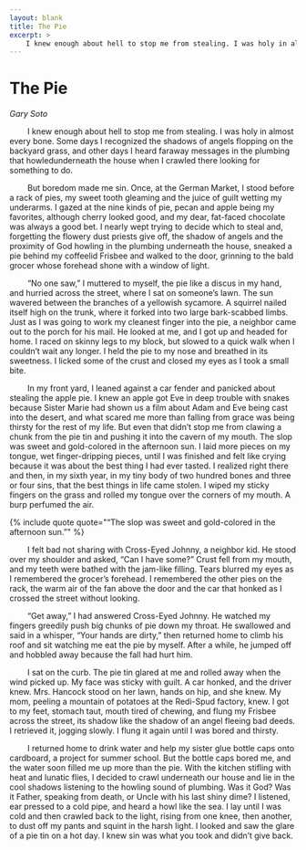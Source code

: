 ```yaml
---
layout: blank
title: The Pie
excerpt: >
    I knew enough about hell to stop me from stealing. I was holy in almost every bone. Some days I recognized the shadows of angels flopping on the backyard grass, and other days I heard faraway messages in the plumbing that howledunderneath the house when I crawled there looking for something to do.
---
```

# The Pie
_Gary Soto_

&nbsp;&nbsp;&nbsp;&nbsp;&nbsp;&nbsp;&nbsp;&nbsp;I knew enough about hell to stop me from stealing. I was holy in almost every bone. Some days I recognized the shadows of angels flopping on the backyard grass, and other days I heard faraway messages in the plumbing that howledunderneath the house when I crawled there looking for something to do.

&nbsp;&nbsp;&nbsp;&nbsp;&nbsp;&nbsp;&nbsp;&nbsp;But boredom made me sin. Once, at the German Market, I stood before a rack of pies, my sweet tooth gleaming and the juice of guilt wetting my underarms. I gazed at the nine kinds of pie, pecan and apple being my favorites, although cherry looked good, and my dear, fat-faced chocolate was always a good bet. I nearly wept trying to decide which to steal and, forgetting the flowery dust priests give off, the shadow of angels and the proximity of God howling in the plumbing underneath the house, sneaked a pie behind my coffeelid Frisbee and walked to the door, grinning to the bald grocer whose forehead shone with a window of light.

&nbsp;&nbsp;&nbsp;&nbsp;&nbsp;&nbsp;&nbsp;&nbsp;“No one saw,” I muttered to myself, the pie like a discus in my hand, and hurried across the street, where I sat on someone’s lawn. The sun wavered between the branches of a yellowish sycamore. A squirrel nailed itself high on the trunk, where it forked into two large bark-scabbed limbs. Just as I was going to work my cleanest finger into the pie, a neighbor came out to the porch for his mail. He looked at me, and I got up and headed for home. I raced on skinny legs to my block, but slowed to a quick walk when I couldn’t wait any longer. I held the pie to my nose and breathed in its sweetness. I licked some of the crust and closed my eyes as I took a small bite.

&nbsp;&nbsp;&nbsp;&nbsp;&nbsp;&nbsp;&nbsp;&nbsp;In my front yard, I leaned against a car fender and panicked about stealing the apple pie. I knew an apple got Eve in deep trouble with snakes because Sister Marie had shown us a film about Adam and Eve being cast into the desert, and what scared me more than falling from grace was being thirsty for the rest of my life. But even that didn’t stop me from clawing a chunk from the pie tin and pushing it into the cavern of my mouth. The slop was sweet and gold-colored in the afternoon sun. I laid more pieces on my tongue, wet finger-dripping pieces, until I was finished and felt like crying because it was about the best thing I had ever tasted. I realized right there and then, in my sixth year, in my tiny body of two hundred bones and three or four sins, that the best things in life came stolen. I wiped my sticky fingers on the grass and rolled my tongue over the corners of my mouth. A burp perfumed the air.

{% include quote quote="“The slop was sweet and gold-colored in the afternoon sun.”" %}

&nbsp;&nbsp;&nbsp;&nbsp;&nbsp;&nbsp;&nbsp;&nbsp;I felt bad not sharing with Cross-Eyed Johnny, a neighbor kid. He stood over my shoulder and asked, “Can I have some?” Crust fell from my mouth, and my teeth were bathed with the jam-like filling. Tears blurred my eyes as I remembered the grocer’s forehead. I remembered the other pies on the rack, the warm air of the fan above the door and the car that honked as I crossed the street without looking.

&nbsp;&nbsp;&nbsp;&nbsp;&nbsp;&nbsp;&nbsp;&nbsp;“Get away,” I had answered Cross-Eyed Johnny. He watched my fingers greedily push big chunks of pie down my throat. He swallowed and said in a whisper, “Your hands are dirty,” then returned home to climb his roof and sit watching me eat the pie by myself. After a while, he jumped off and hobbled away because the fall had hurt him.

&nbsp;&nbsp;&nbsp;&nbsp;&nbsp;&nbsp;&nbsp;&nbsp;I sat on the curb. The pie tin glared at me and rolled away when the wind picked up. My face was sticky with guilt. A car honked, and the driver knew. Mrs. Hancock stood on her lawn, hands on hip, and she knew. My mom, peeling a mountain of potatoes at the Redi-Spud factory, knew. I got to my feet, stomach taut, mouth tired of chewing, and flung my Frisbee across the street, its shadow like the shadow of an angel fleeing bad deeds. I retrieved it, jogging slowly. I flung it again until I was bored and thirsty.

&nbsp;&nbsp;&nbsp;&nbsp;&nbsp;&nbsp;&nbsp;&nbsp;I returned home to drink water and help my sister glue bottle caps onto cardboard, a project for summer school. But the bottle caps bored me, and the water soon filled me up more than the pie. With the kitchen stifling with heat and lunatic flies, I decided to crawl underneath our house and lie in the cool shadows listening to the howling sound of plumbing. Was it God? Was it Father, speaking from death, or Uncle with his last shiny dime? I listened, ear pressed to a cold pipe, and heard a howl like the sea. I lay until I was cold and then crawled back to the light, rising from one knee, then another, to dust off my pants and squint in the harsh light. I looked and saw the glare of a pie tin on a hot day. I knew sin was what you took and didn’t give back.